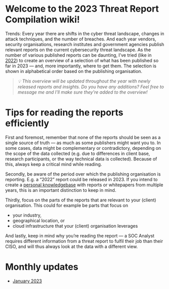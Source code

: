 
# Welcome to the 2023 Threat Report Compilation wiki!

Trends: Every year there are shifts in the cyber threat landscape, changes in attack techniques, and the number of breaches. And each year vendors, security organisations, research institutes and government agencies publish relevant reports on the current cybersecurity threat landscape. As the number of various published reports can be daunting, I’ve tried (like in [2022](https://medium.com/@j-wennekers/2022-a-selection-of-annual-cybersecurity-threat-reports-aec9166265c0)) to create an overview of a selection of what has been published so far in 2023 — and, more importantly, where to get them. The selection is shown in alphabetical order based on the publishing organisation.

> _💡 This overview will be updated throughout the year with newly released reports and insights. Do you have any additions? Feel free to message me and I'll make sure they're added to the overview!_

# Tips for reading the reports efficiently
First and foremost, remember that none of the reports should be seen as a single source of truth — as much as some publishers might want you to. In some cases, data might be complementary or contradictory, depending on the scope of the data collected (e.g. due to differences in client base, research participants, or the way technical data is collected). Because of this, always keep a critical mind while reading.

Secondly, be aware of the period over which the publishing organisation is reporting. E.g. a “2022” report could be released in 2023. If you intend to create a [personal knowledgebase](https://medium.com/@j-wennekers/starting-up-your-second-brain-how-to-start-with-personal-knowledge-management-d5a922ad781a) with reports or whitepapers from multiple years, this is an important distinction to keep in mind.

Thirdly, focus on the parts of the reports that are relevant to your (client) organisation. This could for example be parts that focus on

* your industry,
* geographical location, or
* cloud infrastructure that your (client) organisation leverages

And lastly, keep in mind why you’re reading the report — a SOC Analyst requires different information from a threat report to fulfil their job than their CISO, and will thus always look at the data with a different view.

# Monthly updates

- [January 2023](./2023_January/README.md)
